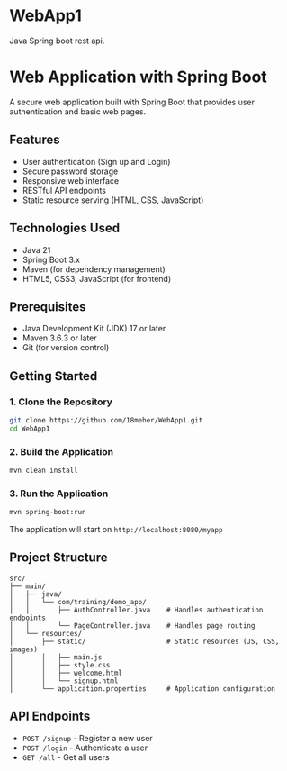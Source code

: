 # WebApp1
Java Spring boot rest api.


# Web Application with Spring Boot

A secure web application built with Spring Boot that provides user authentication and basic web pages.

## Features

- User authentication (Sign up and Login)
- Secure password storage
- Responsive web interface
- RESTful API endpoints
- Static resource serving (HTML, CSS, JavaScript)

## Technologies Used

- Java 21
- Spring Boot 3.x
- Maven (for dependency management)
- HTML5, CSS3, JavaScript (for frontend)

## Prerequisites

- Java Development Kit (JDK) 17 or later
- Maven 3.6.3 or later
- Git (for version control)

## Getting Started

### 1. Clone the Repository

```bash
git clone https://github.com/18meher/WebApp1.git
cd WebApp1
```

### 2. Build the Application

```bash
mvn clean install
```

### 3. Run the Application

```bash
mvn spring-boot:run
```

The application will start on `http://localhost:8080/myapp`

## Project Structure

```
src/
├── main/
│   ├── java/
│   │   └── com/training/demo_app/
│   │       ├── AuthController.java    # Handles authentication endpoints
│   │       └── PageController.java    # Handles page routing
│   └── resources/
│       ├── static/                    # Static resources (JS, CSS, images)
│       │   ├── main.js
│       │   ├── style.css
│       │   ├── welcome.html
│       │   └── signup.html
│       └── application.properties     # Application configuration
```

## API Endpoints

- `POST /signup` - Register a new user
- `POST /login` - Authenticate a user
- `GET /all` - Get all users
